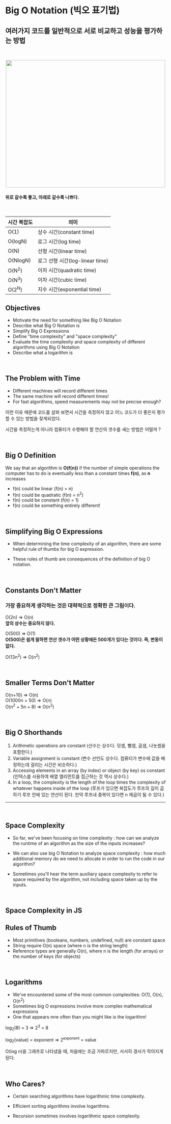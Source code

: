 # Big O Notation (빅오 표기법)
## 여러가지 코드를 일반적으로 서로 비교하고 성능을 평가하는 방법
<br>

<p align="center"><img src="https://github.com/zenghyun/zenghyun/assets/114131063/a1b07dcc-2e68-4079-8371-3bb5229e8005" width="500px" height="400px"></p> 

#### 위로 갈수록 좋고, 아래로 갈수록 나쁘다. 
<br>

|시간 복잡도|의미|
|------|---|
|O(1)|상수 시간(constant time)|
|O(logN)|로그 시간(log time)|
|O(N)|선형 시간(linear time)|
|O(NlogN)|로그 선형 시간(log-linear time)|
|O(N<sup>2</sup>)|이차 시간(quadratic time)|
|O(N<sup>3</sup>)|이차 시간(cubic time)|
|O(2<sup>N</sup>)|지수 시간(exponential time)|


## Objectives 
- Motivate the need for something like Big O Notation
- Describe what Big O Notation is
- Simplify Big O Expressions 
- Define "time complexity" and "space complexity" 
- Evaluate the time complexity and space complexity of different algorithms using Big O Notation
- Describe what a logarithm is 

<br>

## The Problem with Time
- Different machines will record different times
- The same machine will record different times! 
- For fast algorithms, speed measurements may not be precise enough? 

이런 이유 때문에 코드를 살펴 보면서 시간을 측정하지 않고 어느 코드가 더 좋은지 평가 할 수 있는 방법을 찾게되었다. 

시간을 측정하는게 아니라 컴퓨터가 수행해야 할 연산의 갯수를 새는 방법은 어떨까 ? 

<br>

## Big O Definition

We say that an algorithm is **O(f(n))** if the number of simple operations the computer has to do is eventually less than a constant times **f(n)**, as **n** increases

- f(n) could be linear (f(n) = n)
- f(n) could be quadratic (f(n) = n<sup>2</sup>)
- f(n) could be constant (f(n) = 1)
- f(n) could be something entirely different!

<br>

## Simplifying Big O Expressions 
- When determining the time complexity of an algorithm, there are some helpful rule of thumbs for big O expression. 

- These rules of thumb are consequences of the definition of big O notation. 

<br>

## Constants Don't Matter 
### 가장 중요하게 생각하는 것은 대략적으로 정확한 큰 그림이다. 
O(2n) => O(n)<br> 
**앞의 상수는 중요하지 않다.**
<br>

O(500) => O(1) <br>
**O(500)은 쉽게 말하면 연산 갯수가 어떤 상황에든 500개가 있다는 것이다. 즉, 변동이 없다.**

O(13n<sup>2</sup>) => O(n<sup>2</sup>)

<br>

## Smaller Terms Don't Matter 
O(n+10) => O(n) <br>
O(1000n + 50) => O(n) <br>
O(n<sup>2</sup> + 5n + 8) => O(n<sup>2</sup>)

<br>

## Big O Shorthands
1. Arithmetic operations are constant (산수는 상수다. 덧셈, 뺄셈, 곱샘, 나눗셈을 포함한다.)
2. Variable assignment is constant (변수 선언도 상수다. 컴퓨터가 변수에 값을 배정하는데 걸리는 시간은 비슷하다.)
3. Accessing elements in an array (by index) or object (by key) os constant (인덱스를 사용하여 배열 엘리먼트를 접근하는 것 역시 상수다.)
4. In a loop, the complexity is the length of the loop times the complexity of whatever happens inside of the loop (루프가 있으면 복잡도가 루프의 길이 곱하기 루프 안에 있는 연산이 된다. 만약 루프내 중복이 있다면 n 제곱이 될 수 있다.)

----

<br>

## Space Complexity 

- So far, we've been focusing on time complexity : how can we analyze the runtime of an algorithm as the size of the inputs increases?

- We can also use big O Notation to analyze space complexity : how much additional memory do we need to allocate in order to run the code in our algorithm? 

- Sometimes you'll hear the term auxiliary space complexity to refer to space required by the algorithm, not including space taken up by the inputs. 

<br>

## Space Complexity in JS 
## Rules of Thumb

- Most primitives (booleans, numbers, undefined, null) are constant space
- String require O(n) space (where n is the string length) 
- Reference types are generally O(n), where n is the length (for arrays) or the number of keys (for objects)

<br>

## Logarithms 
- We've encountered some of the most common complexities: O(1), O(n), O(n<sup>2</sup>)
- Sometimes big O expressions involve more complex mathematical expressions 
- One that appears mre often than you might like is the logarithm!

log<sub>2</sub>(8) = 3 => 2<sup>3</sup> = 8 

log<sub>2</sub>(value) = exponent => 2<sup>exponent</sup> = value

O(log n)을 그래프로 나타냈을 때, 처음에는 조금 가파르지만, 서서히 경사가 작아지게 된다. 

<br>

## Who Cares? 

- Certain searching algorithms have logarithmic time complexity.

- Efficient sorting algorithms involve logarithms. 

- Recursion sometimes involves logarithmic space complexity.